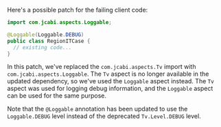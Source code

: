 Here's a possible patch for the failing client code:

```java
import com.jcabi.aspects.Loggable;

@Loggable(Loggable.DEBUG)
public class RegionITCase {
  // existing code...
}
```

In this patch, we've replaced the `com.jcabi.aspects.Tv` import with `com.jcabi.aspects.Loggable`. The `Tv` aspect is no longer available in the updated dependency, so we've used the `Loggable` aspect instead. The `Tv` aspect was used for logging debug information, and the `Loggable` aspect can be used for the same purpose.

Note that the `@Loggable` annotation has been updated to use the `Loggable.DEBUG` level instead of the deprecated `Tv.Level.DEBUG` level.
